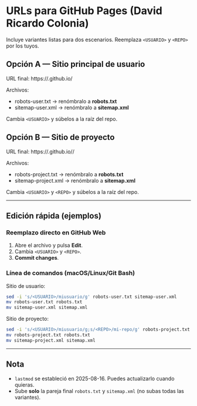 
# URLs para GitHub Pages (David Ricardo Colonia)

Incluye variantes listas para dos escenarios. Reemplaza `<USUARIO>` y `<REPO>` por los tuyos.

## Opción A — Sitio principal de usuario
URL final: https://<USUARIO>.github.io/

Archivos:
- robots-user.txt → renómbralo a **robots.txt**
- sitemap-user.xml → renómbralo a **sitemap.xml**

Cambia `<USUARIO>` y súbelos a la raíz del repo.

## Opción B — Sitio de proyecto
URL final: https://<USUARIO>.github.io/<REPO>/

Archivos:
- robots-project.txt → renómbralo a **robots.txt**
- sitemap-project.xml → renómbralo a **sitemap.xml**

Cambia `<USUARIO>` y `<REPO>` y súbelos a la raíz del repo.

---

## Edición rápida (ejemplos)

### Reemplazo directo en GitHub Web
1. Abre el archivo y pulsa **Edit**.
2. Cambia `<USUARIO>` y `<REPO>`.
3. **Commit changes**.

### Línea de comandos (macOS/Linux/Git Bash)
Sitio de usuario:
```bash
sed -i 's/<USUARIO>/miusuario/g' robots-user.txt sitemap-user.xml
mv robots-user.txt robots.txt
mv sitemap-user.xml sitemap.xml
```

Sitio de proyecto:
```bash
sed -i 's/<USUARIO>/miusuario/g;s/<REPO>/mi-repo/g' robots-project.txt sitemap-project.xml
mv robots-project.txt robots.txt
mv sitemap-project.xml sitemap.xml
```

---

## Nota
- `lastmod` se estableció en 2025-08-16. Puedes actualizarlo cuando quieras.
- Sube **solo** la pareja final `robots.txt` y `sitemap.xml` (no subas todas las variantes).
